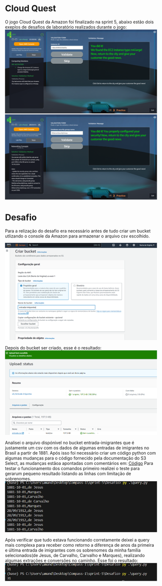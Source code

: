 # Cloud Quest

O jogo Cloud Quest da Amazon foi finalizado na sprint 5, abaixo estão dois exeplos de desafios de laboratório realizados durante o jogo:
![Exemplo 1](../evidencias/Captura%20de%20tela%202024-09-17%20082537.png)
![Exemplo 2](../evidencias/Captura%20de%20tela%202024-09-17%20102250.png)


# Desafio

Para a relização do desafio era necessário antes de tudo criar um bucket utlizando o console da Amazon para armazenar o arquivo csv escolhido.

![Bucket](../evidencias/bucket.png)

Depois do bucket ser criado, esse é o resultado:
![Concluído](../evidencias/upload.png)

Analisei o arquivo dispónivel no bucket entrada-imigrantes que é justamente um csv com os dados de algumas entradas de imigrantes no Brasil a partir de 1881.
Após isso foi necessário criar um código python com algumas mudanças para o código fornecido pela documentação do S3 Select, as mudanças estãoa apontadas com comentários em: [Código](../Desafio/query.py)
Para testar o funcionamento dos comandos primeiro realizei o teste para gerarum pequeno resultado listando as linhas com limitação de sobrenomes.
![Teste](../evidencias/query%20teste.png)

Após verificar que tudo estava funcionando corretamente deixei a query mais complexa para receber como retorno a diferença de anos da primeira e última entrada de imigrantes com os sobrenomes da minha família selecionados(de Jesus, de Carvalho, Carvalho e Marques), realizando algumas extrações e conversões no caminho. Esse foi o resultado:
![Resultado](../evidencias/resultado.png)